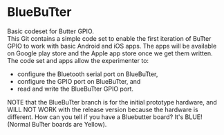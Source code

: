 # BlueBuTter
Basic codeset for Butter GPIO.   
This Git contains a simple code set to enable the first iteration of BuTter GPIO to work with basic Android and iOS apps. The apps will be available on Google play store and the Apple app store once we get them written. The code set and apps allow the experimenter to: 
  - configure the Bluetooth serial port on BlueBuTter, 
  - configure the GPIO port on BlueBuTter, and 
  - read and write the BlueBuTter GPIO port.
    
   
NOTE that the BlueBuTter branch is for the initial prototype hardware, and WILL NOT WORK with the release version because the hardware is different. How can you tell if you have a Bluebutter board? It's BLUE! (Normal BuTter boards are Yellow).
